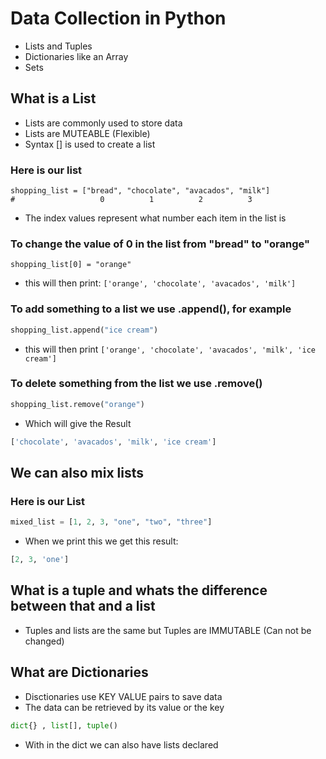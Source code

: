# Data Collection in Python 

- Lists and Tuples 
- Dictionaries like an Array
- Sets 

## What is a List 
- Lists are commonly used to store data 
- Lists are MUTEABLE (Flexible)
- Syntax [] is used to create a list
### Here is our list 
````
shopping_list = ["bread", "chocolate", "avacados", "milk"]
#                   0          1          2          3
````
- The index values represent what number each item in the list is

### To change the value of 0 in the list from "bread" to "orange"
``
shopping_list[0] = "orange"
``
- this will then print:
``
 ['orange', 'chocolate', 'avacados', 'milk'] 
``
### To add something to a list we use .append(), for example 
```python
shopping_list.append("ice cream")
```
- this will then print ``['orange', 'chocolate', 'avacados', 'milk', 'ice cream']``
### To delete something from the list we use .remove()
```python
shopping_list.remove("orange")
```
- Which will give the Result 
```python
['chocolate', 'avacados', 'milk', 'ice cream']
```
## We can also mix lists 

### Here is our List 
```python
mixed_list = [1, 2, 3, "one", "two", "three"]
``` 
- When we print this we get this result:
```python
[2, 3, 'one']
```
## What is a tuple and whats the difference between that and a list
- Tuples and lists are the same but Tuples are IMMUTABLE (Can not be changed)

## What are Dictionaries 
- Disctionaries use KEY VALUE pairs to save data
- The data can be retrieved by its value or the key
```python
dict{} , list[], tuple()
```
- With in the dict we can also have lists declared 